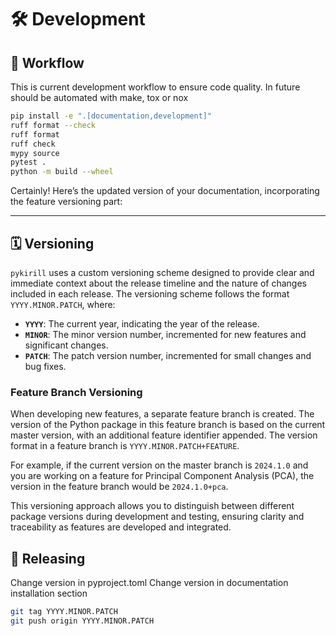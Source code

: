 # 🛠️ Development

## 🔄 Workflow

This is current development workflow to ensure code quality. In future should be automated with make, tox or nox

```bash
pip install -e ".[documentation,development]"
ruff format --check
ruff format
ruff check
mypy source
pytest .
python -m build --wheel
```

Certainly! Here’s the updated version of your documentation, incorporating the feature versioning part:

---

## 🗓️ Versioning

`pykirill` uses a custom versioning scheme designed to provide clear and immediate context about the release timeline and the nature of changes included in each release. The versioning scheme follows the format `YYYY.MINOR.PATCH`, where:

- **`YYYY`**: The current year, indicating the year of the release.
- **`MINOR`**: The minor version number, incremented for new features and significant changes.
- **`PATCH`**: The patch version number, incremented for small changes and bug fixes.

### Feature Branch Versioning

When developing new features, a separate feature branch is created. The version of the Python package in this feature branch is based on the current master version, with an additional feature identifier appended. The version format in a feature branch is `YYYY.MINOR.PATCH+FEATURE`.

For example, if the current version on the master branch is `2024.1.0` and you are working on a feature for Principal Component Analysis (PCA), the version in the feature branch would be `2024.1.0+pca`.

This versioning approach allows you to distinguish between different package versions during development and testing, ensuring clarity and traceability as features are developed and integrated.


## 🚀 Releasing

Change version in pyproject.toml
Change version in documentation installation section

```bash
git tag YYYY.MINOR.PATCH
git push origin YYYY.MINOR.PATCH
```